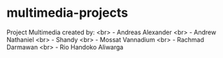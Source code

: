 # multimedia-projects
Project Multimedia created by: &lt;br> - Andreas Alexander &lt;br> - Andrew Nathaniel &lt;br> - Shandy &lt;br> - Mossat Vannadium &lt;br> - Rachmad Darmawan &lt;br> - Rio Handoko Aliwarga

